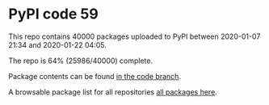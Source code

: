 # PyPI code 59

This repo contains 40000 packages uploaded to PyPI between 
2020-01-07 21:34 and 2020-01-22 04:05.

The repo is 64% (25986/40000) complete.

Package contents can be found [in the code branch](https://github.com/pypi-data/pypi-mirror-59/tree/code/packages).

A browsable package list for all repositories [all packages here](https://pypi-data.github.io/website/repositories/pypi-mirror-59).


